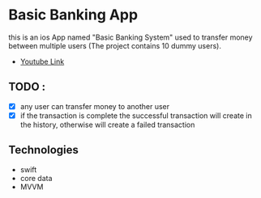 # Basic Banking App
this is an ios App named "Basic Banking System" used to transfer money between multiple users (The project contains 10 dummy users). 
* [Youtube Link](https://www.youtube.com/shorts/qI8leqSXu-Q)
## TODO :
- [X] any user can transfer money to another user
- [X] if the transaction is complete the successful transaction will create in the history, otherwise will create a failed transaction
## Technologies
* swift
* core data
* MVVM

